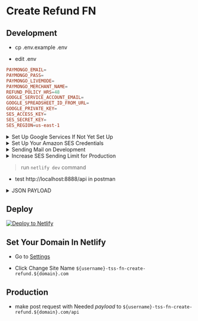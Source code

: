 # Create Refund FN

## Development

- cp .env.example .env

- edit .env

```toml
PAYMONGO_EMAIL=
PAYMONGO_PASS=
PAYMONGO_LIVEMODE=
PAYMONGO_MERCHANT_NAME=
REFUND_POLICY_HRS=48
GOOGLE_SERVICE_ACCOUNT_EMAIL=
GOOGLE_SPREADSHEET_ID_FROM_URL=
GOOGLE_PRIVATE_KEY=
SES_ACCESS_KEY=
SES_SECRET_KEY=
SES_REGION=us-east-1
```

<details>
  <summary>Set Up Google Services If Not Yet Set Up</summary>
 

> [Create New Google Project](https://console.developers.google.com/projectcreate)

![pic-selected-200630-1220-20](https://user-images.githubusercontent.com/55337687/86083241-414ecf00-bacc-11ea-83a9-f93a44e06bf0.png)


> [Enable Google Spreadsheet API](https://console.developers.google.com/apis/library/sheets.googleapis.com)

![enable-google-api](https://user-images.githubusercontent.com/55337687/86082798-3a738c80-bacb-11ea-8d8d-350b80950566.png)


> [Select Your New Created Project](https://console.cloud.google.com/projectselector2/iam-admin/serviceaccounts)

![pic-selected-200630-1228-25](https://user-images.githubusercontent.com/55337687/86083583-482a1180-bacd-11ea-95f3-4387d52b7ea3.png)

- Create New Google Service Account

![pic-selected-200630-1229-33](https://user-images.githubusercontent.com/55337687/86083658-79a2dd00-bacd-11ea-95c9-d744b5ecf829.png)

- Fill Up Service Account Details

![pic-selected-200630-1232-27](https://user-images.githubusercontent.com/55337687/86083938-241b0000-bace-11ea-8794-2d0e5e886cc1.png)

- Add Role Owner

![pic-selected-200630-1236-01](https://user-images.githubusercontent.com/55337687/86084019-59bfe900-bace-11ea-86d6-900d57ce9668.png)

> Create New Secret KEY

![pic-selected-200630-1238-12](https://user-images.githubusercontent.com/55337687/86084128-a60b2900-bace-11ea-8618-cb7c174f37f5.png)

- Select JSON

![pic-selected-200630-1239-14](https://user-images.githubusercontent.com/55337687/86084226-dc48a880-bace-11ea-915c-8169c747dece.png)

- This will Download A JSON , Open that File which Will Contain GOOGLE_PRIVATE_KEY and GOOGLE_SERVICE_ACCOUNT_EMAIL

```js
{
  "private_key": "GOOGLE_PRIVATE_KEY", // COPY THIS AND PASTE TO YOU .env file
  "client_email": "GOOGLE_SERVICE_ACCOUNT_EMAIL", // COPY AND PASTE THIS TO YOUR .env file
}
```

> Get Google Spreadsheet ID

1. Go to this link: https://docs.google.com/spreadsheets/u/0/

2.  Create A New Spreadsheet

3. Check The URL and Copy URL Segment and Paste to GOOGLE_SPREADSHEET_ID_FROM_URL

```
https://docs.google.com/spreadsheets/d/COPY-THIS-URL-SEGMENT/edit#gid=0
```

> Grant Permission to GOOGLE_SERVICE_ACCOUNT_EMAIL

- Inside Your SpreadSheet ,Click Share Button , paste your GOOGLE_SERVICE_ACCOUNT_EMAIL

![share-to-google-email](https://user-images.githubusercontent.com/55337687/86082878-6858d100-bacb-11ea-93fc-0a40f2baf692.png)

</details>


<details>
  <summary>Set Up Your Amazon SES Credentials</summary>

    - TODO!

</details>

<details>
  <summary>Sending Mail on Development</summary>

    - TODO!

</details>

<details>
  <summary>Increase SES Sending Limit for Production</summary>

    - TODO!

</details>


> run `netlify dev` command

- test http://localhost:8888/api in postman

<details>
  <summary>JSON PAYLOAD</summary>

```json
{
    "reference_no": "dh5zPAn",
    "message": "Unauthorized used of Credit Card",
    "email": "juandelacruz@gmail.com",
    "type": "cancellation",
    "mop": "BDO",
    "mop_details": "Account No: 12345"
}
```
- reference_no is required , and must be PAID for a refund request to be created

- message is required

- email is required

- type is required

> *Types of Refund

```js
let types = [
      "cancellation",
      "back_order",
      "defective",
      "deceptive",
      "counterfeit",
      "missing",
      "expired",
    ];
```

- mop is required, is provided as frontend-matter on Hugo. **mode of payment is where client wants to received their refund**

- mop_details is required

</details>

## Deploy
[![Deploy to Netlify](https://www.netlify.com/img/deploy/button.svg)](https://app.netlify.com/start/deploy?repository=https://github.com/thriftshop-fn/create-refund)

## Set Your Domain In Netlify

- Go to [Settings](https://app.netlify.com/sites/tss-test/settings/general)

- Click Change Site Name `${username}-tss-fn-create-refund.${domain}.com`

## Production

- make post request with Needed *payload* to `${username}-tss-fn-create-refund.${domain}.com/api`